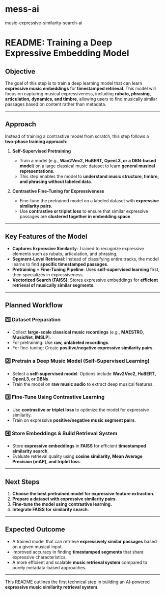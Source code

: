 # mess-ai
music-expressive-similarity-search-ai

# README: Training a Deep Expressive Embedding Model

## **Objective**
The goal of this step is to train a deep learning model that can learn **expressive music embeddings** for **timestamped retrieval**. This model will focus on capturing musical expressiveness, including **rubato, phrasing, articulation, dynamics, and timbre**, allowing users to find musically similar passages based on content rather than metadata.

---

## **Approach**
Instead of training a contrastive model from scratch, this step follows a **two-phase training approach**:

1. **Self-Supervised Pretraining**
   - Train a model (e.g., **Wav2Vec2, HuBERT, OpenL3, or a DBN-based model**) on a large classical music dataset to learn **general musical representations**.
   - This step enables the model to **understand music structure, timbre, and phrasing without labeled data**.

2. **Contrastive Fine-Tuning for Expressiveness**
   - Fine-tune the pretrained model on a labeled dataset with **expressive similarity pairs**.
   - Use **contrastive or triplet loss** to ensure that similar expressive passages are **clustered together in embedding space**.

---

## **Key Features of the Model**
- **Captures Expressive Similarity**: Trained to recognize expressive elements such as rubato, articulation, and phrasing.
- **Segment-Level Retrieval**: Instead of classifying entire tracks, the model learns to find **specific timestamped passages**.
- **Pretraining + Fine-Tuning Pipeline**: Uses **self-supervised learning** first, then specializes in expressiveness.
- **Vectorized Search (FAISS)**: Stores expressive embeddings for **efficient retrieval of musically similar segments**.

---

## **Planned Workflow**
### **1️⃣ Dataset Preparation**
- Collect **large-scale classical music recordings** (e.g., **MAESTRO, MusicNet, IMSLP**).
- For pretraining: Use **raw, unlabeled recordings**.
- For fine-tuning: Create **positive/negative expressive similarity pairs**.

### **2️⃣ Pretrain a Deep Music Model (Self-Supervised Learning)**
- Select a **self-supervised model**: Options include **Wav2Vec2, HuBERT, OpenL3, or DBNs**.
- Train the model on **raw music audio** to extract deep musical features.

### **3️⃣ Fine-Tune Using Contrastive Learning**
- Use **contrastive or triplet loss** to optimize the model for expressive similarity.
- Train on expressive **positive/negative music segment pairs**.

### **4️⃣ Store Embeddings & Build Retrieval System**
- Store **expressive embeddings** in **FAISS** for efficient **timestamped similarity search**.
- Evaluate retrieval quality using **cosine similarity, Mean Average Precision (mAP), and triplet loss**.

---

## **Next Steps**
1. **Choose the best pretrained model for expressive feature extraction.**
2. **Prepare a dataset with expressive similarity pairs.**
3. **Fine-tune the model using contrastive learning.**
4. **Integrate FAISS for similarity search.**

---

## **Expected Outcome**
- A trained model that can retrieve **expressively similar passages** based on a given musical input.
- Improved accuracy in finding **timestamped segments** that share expressive characteristics.
- A more efficient and scalable **music retrieval system** compared to purely metadata-based approaches.

---

This README outlines the first technical step in building an AI-powered **expressive music similarity retrieval system**.
